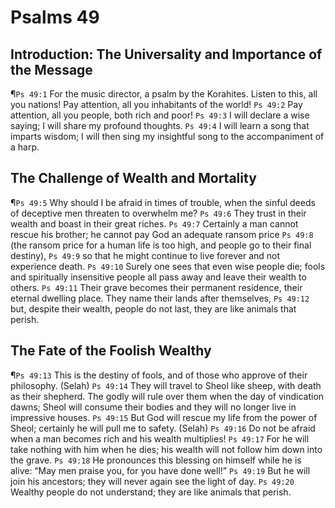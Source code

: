 # Psalms 49

## Introduction: The Universality and Importance of the Message
¶`Ps 49:1` For the music director, a psalm by the Korahites. Listen to this, all you nations! Pay attention, all you inhabitants of the world!
`Ps 49:2` Pay attention, all you people, both rich and poor!
`Ps 49:3` I will declare a wise saying; I will share my profound thoughts.
`Ps 49:4` I will learn a song that imparts wisdom; I will then sing my insightful song to the accompaniment of a harp.

## The Challenge of Wealth and Mortality
¶`Ps 49:5` Why should I be afraid in times of trouble, when the sinful deeds of deceptive men threaten to overwhelm me?
`Ps 49:6` They trust in their wealth and boast in their great riches.
`Ps 49:7` Certainly a man cannot rescue his brother; he cannot pay God an adequate ransom price
`Ps 49:8` (the ransom price for a human life is too high, and people go to their final destiny),
`Ps 49:9` so that he might continue to live forever and not experience death.
`Ps 49:10` Surely one sees that even wise people die; fools and spiritually insensitive people all pass away and leave their wealth to others.
`Ps 49:11` Their grave becomes their permanent residence, their eternal dwelling place. They name their lands after themselves,
`Ps 49:12` but, despite their wealth, people do not last, they are like animals that perish.

## The Fate of the Foolish Wealthy
¶`Ps 49:13` This is the destiny of fools, and of those who approve of their philosophy. (Selah)
`Ps 49:14` They will travel to Sheol like sheep, with death as their shepherd. The godly will rule over them when the day of vindication dawns; Sheol will consume their bodies and they will no longer live in impressive houses.
`Ps 49:15` But God will rescue my life from the power of Sheol; certainly he will pull me to safety. (Selah)
`Ps 49:16` Do not be afraid when a man becomes rich and his wealth multiplies!
`Ps 49:17` For he will take nothing with him when he dies; his wealth will not follow him down into the grave.
`Ps 49:18` He pronounces this blessing on himself while he is alive: “May men praise you, for you have done well!”
`Ps 49:19` But he will join his ancestors; they will never again see the light of day.
`Ps 49:20` Wealthy people do not understand; they are like animals that perish.
